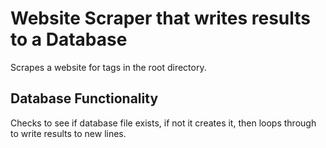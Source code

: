# Website Scraper that writes results to a Database

Scrapes a website for tags in the root directory.

## Database Functionality

Checks to see if database file exists, if not it creates it, then loops through to write results to new lines. 
